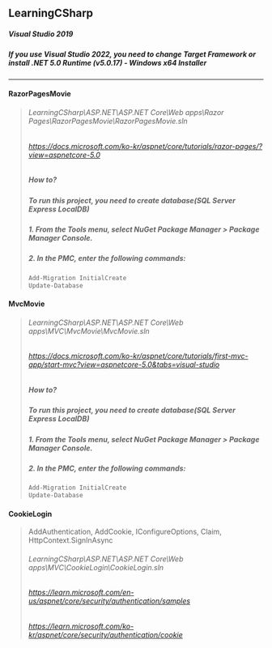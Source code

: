 ## LearningCSharp
##### Visual Studio 2019
##### If you use Visual Studio 2022, you need to change Target Framework or install .NET 5.0 Runtime (v5.0.17) - Windows x64 Installer
---
#### RazorPagesMovie
> ###### LearningCSharp\ASP.NET\ASP.NET Core\Web apps\Razor Pages\RazorPagesMovie\RazorPagesMovie.sln
> ###### https://docs.microsoft.com/ko-kr/aspnet/core/tutorials/razor-pages/?view=aspnetcore-5.0
> ##### How to?
> ##### To run this project, you need to create database(SQL Server Express LocalDB)
> ##### 1. From the Tools menu, select NuGet Package Manager > Package Manager Console.
> ##### 2. In the PMC, enter the following commands:
> ```PowerShell
> Add-Migration InitialCreate
> Update-Database
> ```
#### MvcMovie
> ###### LearningCSharp\ASP.NET\ASP.NET Core\Web apps\MVC\MvcMovie\MvcMovie.sln
> ###### https://docs.microsoft.com/ko-kr/aspnet/core/tutorials/first-mvc-app/start-mvc?view=aspnetcore-5.0&tabs=visual-studio
> ##### How to?
> ##### To run this project, you need to create database(SQL Server Express LocalDB)
> ##### 1. From the Tools menu, select NuGet Package Manager > Package Manager Console.
> ##### 2. In the PMC, enter the following commands:
> ```PowerShell
> Add-Migration InitialCreate
> Update-Database
> ```
#### CookieLogin
> AddAuthentication, AddCookie, IConfigureOptions<CookieAuthenticationOptions>, Claim, HttpContext.SignInAsync
> ###### LearningCSharp\ASP.NET\ASP.NET Core\Web apps\MVC\CookieLogin\CookieLogin.sln
> ###### https://learn.microsoft.com/en-us/aspnet/core/security/authentication/samples
> ###### https://learn.microsoft.com/ko-kr/aspnet/core/security/authentication/cookie
